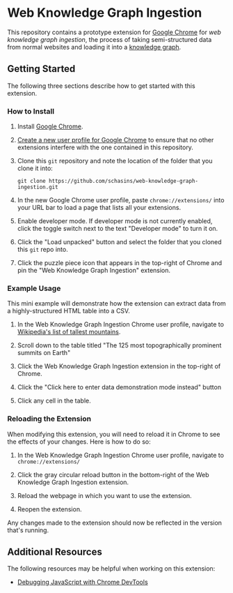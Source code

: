 # Web Knowledge Graph Ingestion

This repository contains a prototype extension for
[Google Chrome](https://www.google.com/chrome/)
for _web knowledge graph ingestion_,
the process of taking semi-structured data from normal websites and loading it
into a
[knowledge graph](https://web.stanford.edu/~vinayc/kg/notes/What_is_a_Knowledge_Graph.html).

## Getting Started

The following three sections describe how to get started with this extension.

### How to Install

1. Install [Google Chrome](https://www.google.com/chrome/).

1. [Create a new user profile for Google Chrome](https://support.google.com/chrome/answer/2364824)
   to ensure that no other extensions interfere with the one contained in this
   repository.

1. Clone this `git` repository and note the location of the folder that you
   clone it into:
   
   ```
   git clone https://github.com/schasins/web-knowledge-graph-ingestion.git
   ```
   
1. In the new Google Chrome user profile, paste `chrome://extensions/` into your
   URL bar to load a page that lists all your extensions.

1. Enable developer mode. If developer mode is not currently enabled, click the
   toggle switch next to the text "Developer mode" to turn it on.

1. Click the "Load unpacked" button and select the folder that you cloned this
   `git` repo into.

1. Click the puzzle piece icon that appears in the top-right of Chrome and pin
   the "Web Knowledge Graph Ingestion" extension.

### Example Usage

This mini example will demonstrate how the extension can extract data from a
highly-structured HTML table into a CSV.

1. In the Web Knowledge Graph Ingestion Chrome user profile, navigate to
   [Wikipedia's list of tallest mountains](https://en.wikipedia.org/wiki/List_of_mountain_peaks_by_prominence).

1. Scroll down to the table titled "The 125 most topographically prominent
   summits on Earth"

1. Click the Web Knowledge Graph Ingestion extension in the top-right of Chrome.

1. Click the "Click here to enter data demonstration mode instead" button

1. Click any cell in the table.

### Reloading the Extension

When modifying this extension, you will need to reload it in Chrome to see the
effects of your changes. Here is how to do so:

1. In the Web Knowledge Graph Ingestion Chrome user profile, navigate to
   `chrome://extensions/`

1. Click the gray circular reload button in the bottom-right of the Web
   Knowledge Graph Ingestion extension.
   
1. Reload the webpage in which you want to use the extension.

1. Reopen the extension.

Any changes made to the extension should now be reflected in the version that's running.

## Additional Resources

The following resources may be helpful when working on this extension:

- [Debugging JavaScript with Chrome DevTools](https://www.youtube.com/watch?v=H0XScE08hy8)
